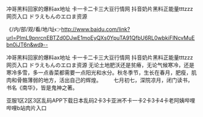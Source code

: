 冲哥黑料回家的爆料ax地址
卡一卡二卡三大豆行情网
抖音奶片黑料正能量tttzzz网页入口
ドラえもんのエロま资源


《/内/部/观/看/地/址👉http://www.baidu.com/link?url=PImL9pnrcnEBTZd0DJwE1moEyQXs0YpuTA91QfbU6RL0wbkiFlNcvMuEbn0iJT6n&wd》--

冲哥黑料回家的爆料ax地址
卡一卡二卡三大豆行情网
抖音奶片黑料正能量tttzzz网页入口
ドラえもんのエロま资源
无论土地肥沃还是贫瘠，无论气候寒冷，还是寒冷多雪，多一点香菜都需要一点阳光和水分。秋冬季节，生长在春月，肥瘦，肌肉和骨骼薄弱的地方，活出自己的辉煌。
　　七月初七，深院凉月，闭门读书，书名《南华》，皆是鬼神之著。





亚服1区2区3区乱码APP下载日本乱码2卡3卡亚洲不卡一卡2卡3卡4卡老阿姨哔哩哔哩b站肉片入口

